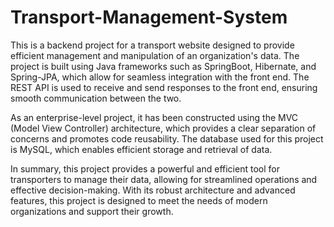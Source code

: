 # Transport-Management-System
This is a backend project for a transport website designed to provide efficient management and manipulation of an organization's data. The project is built using Java frameworks such as SpringBoot, Hibernate, and Spring-JPA, which allow for seamless integration with the front end. The REST API is used to receive and send responses to the front end, ensuring smooth communication between the two. 

As an enterprise-level project, it has been constructed using the MVC (Model View Controller) architecture, which provides a clear separation of concerns and promotes code reusability. The database used for this project is MySQL, which enables efficient storage and retrieval of data.

In summary, this project provides a powerful and efficient tool for transporters to manage their data, allowing for streamlined operations and effective decision-making. With its robust architecture and advanced features, this project is designed to meet the needs of modern organizations and support their growth.
